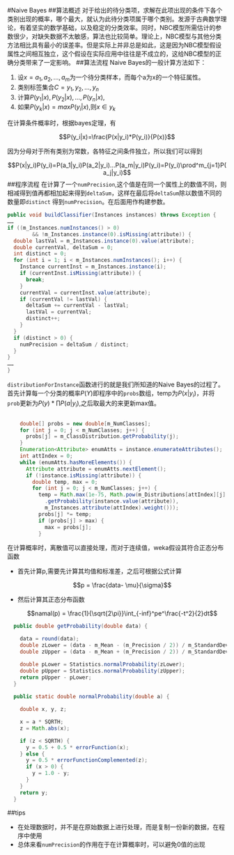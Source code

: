#Naive Bayes
##算法概述
对于给出的待分类项，求解在此项出现的条件下各个类别出现的概率，哪个最大，就认为此待分类项属于哪个类别。发源于古典数学理论，有着坚实的数学基础，以及稳定的分类效率。同时，NBC模型所需估计的参数很少，对缺失数据不太敏感，算法也比较简单。理论上，NBC模型与其他分类方法相比具有最小的误差率。但是实际上并非总是如此，这是因为NBC模型假设属性之间相互独立，这个假设在实际应用中往往是不成立的，这给NBC模型的正确分类带来了一定影响。
##算法流程
Naive Bayes的一般计算方法如下：

1. 设$x={a_1,a_2,...,a_m}$为一个待分类样本，而每个a为x的一个特征属性。
2. 类别标签集合$C={y_1,y_2,...,y_n}$
3. 计算$P(y_1|x),P(y_2|x),...,P(y_n|x),$
4. 如果$P(y_k|x)=max{P(y_i|x)}$,则$x\in{y_k}$

在计算条件概率时，根据bayes定理，有

$$P(y_i|x)=\frac{P(x|y_i)*P(y_i)}{P(x)}$$

因为分母对于所有类别为常数，各特征之间条件独立，所以我们可以得到

$$P(x|y_i)P(y_i)=P(a_1|y_i)P(a_2|y_i)...P(a_m|y_i)P(y_i)=P(y_i)\prod^m_{j=1}P(a_j|y_i)$$
##程序流程
在计算了一个`numPrecision`,这个值是在同一个属性上的数值不同，则相减得到值再都相加起来得到`deltaSum`，这样在最后将`deltaSum`除以数值不同的数量即`distinct` 得到`numPrecision`。在后面用作构建参数。

```java
public void buildClassifier(Instances instances) throws Exception {
……
if ((m_Instances.numInstances() > 0)
        && !m_Instances.instance(0).isMissing(attribute)) {
  double lastVal = m_Instances.instance(0).value(attribute);
  double currentVal, deltaSum = 0;
  int distinct = 0;
  for (int i = 1; i < m_Instances.numInstances(); i++) {
    Instance currentInst = m_Instances.instance(i);
    if (currentInst.isMissing(attribute)) {
      break;
    }
    currentVal = currentInst.value(attribute);
    if (currentVal != lastVal) {
      deltaSum += currentVal - lastVal;
      lastVal = currentVal;
      distinct++;
    }
  }
  if (distinct > 0) {
    numPrecision = deltaSum / distinct;
  }
}
……
}
```
`distributionForInstance`函数进行的就是我们所知道的Naive Bayes的过程了。首先计算每一个分类的概率$P(Y)$即程序中的`probs`数组，temp为$P(x|y_i)$，并将`prob`更新为$P(y)*\prod{P(a|y_i)}$,之后取最大的来更新max值。

```java

    double[] probs = new double[m_NumClasses];
    for (int j = 0; j < m_NumClasses; j++) {
      probs[j] = m_ClassDistribution.getProbability(j);
    }
    Enumeration<Attribute> enumAtts = instance.enumerateAttributes();
    int attIndex = 0;
    while (enumAtts.hasMoreElements()) {
      Attribute attribute = enumAtts.nextElement();
      if (!instance.isMissing(attribute)) {
        double temp, max = 0;
        for (int j = 0; j < m_NumClasses; j++) {
          temp = Math.max(1e-75, Math.pow(m_Distributions[attIndex][j]
            .getProbability(instance.value(attribute)),
            m_Instances.attribute(attIndex).weight()));
          probs[j] *= temp;
          if (probs[j] > max) {
            max = probs[j];
          }

```

在计算概率时，离散值可以直接处理，而对于连续值，weka假设其符合正态分布函数

* 首先计算p,需要先计算其均值和标准差，之后可根据公式计算

	$$p = \frac{data- \mu}{\sigma}$$
	
* 然后计算其正态分布函数
	
	$$namal(p) = \frac{1}{\sqrt{2\pi}}\int_{-inf}^pe^\frac{-t^2}{2}dt$$


```java
  public double getProbability(double data) {

    data = round(data);
    double zLower = (data - m_Mean - (m_Precision / 2)) / m_StandardDev;
    double zUpper = (data - m_Mean + (m_Precision / 2)) / m_StandardDev;

    double pLower = Statistics.normalProbability(zLower);
    double pUpper = Statistics.normalProbability(zUpper);
    return pUpper - pLower;
  }
  
  public static double normalProbability(double a) {

    double x, y, z;

    x = a * SQRTH;
    z = Math.abs(x);

    if (z < SQRTH) {
      y = 0.5 + 0.5 * errorFunction(x);
    } else {
      y = 0.5 * errorFunctionComplemented(z);
      if (x > 0) {
        y = 1.0 - y;
      }
    }
    return y;
  }
```

##tips
* 在处理数据时，并不是在原始数据上进行处理，而是复制一份新的数据，在程序中使用
* 总体来看`numPrecision`的作用在于在计算概率时，可以避免0值的出现
